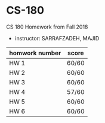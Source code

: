# CS-180
CS 180 Homework from Fall 2018

* instructor: SARRAFZADEH, MAJID


| homwork number | score |
|------|-------|
| HW 1 | 60/60 | 
| HW 2 | 60/60 | 
| HW 3 | 60/60 | 
| HW 4 | 57/60 | 
| HW 5 | 60/60 | 
| HW 6 | 60/60 | 
